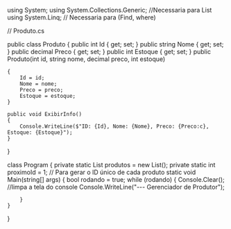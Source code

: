 using System;
using System.Collections.Generic; //Necessaria para List <T>
using System.Linq; // Necessaria  para (Find, where)


// Produto.cs

public class Produto
{
    public int Id { get; set; }
    public string Nome { get; set; }
    public decimal Preco { get; set; }
    public int Estoque { get; set; }
    public Produto(int id, string nome, decimal preco, int estoque)

    {
        Id = id;
        Nome = nome;
        Preco = preco;
        Estoque = estoque;
    }

    public void ExibirInfo()
    {
        Console.WriteLine($"ID: {Id}, Nome: {Nome}, Preco: {Preco:c}, Estoque: {Estoque}");
    }
}

class Program
{
    private static List<Produto> produtos = new List<Produto>();
    private static int proximoId = 1; // Para gerar  o ID  único de cada produto
    static void Main(string[] args)
    {
        bool rodando = true;
        while (rodando)
        {
            Console.Clear(); //limpa a tela do console
            Console.WriteLine("--- Gerenciador de Produtor");
            
        }
    }
}
